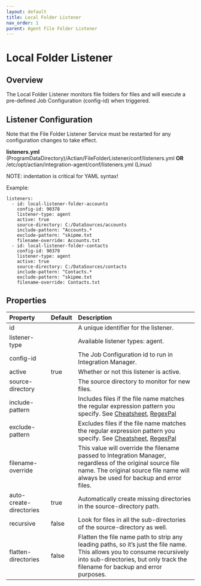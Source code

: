 ```yaml
---
layout: default
title: Local Folder Listener
nav_order: 1
parent: Agent File Folder Listener
---
```

# Local Folder Listener

## Overview

The Local Folder Listener monitors file folders for files and will execute a pre-defined Job Configuration (config-id) when triggered.

## Listener Configuration

Note that the File Folder Listener Service must be restarted for any configuration changes to take effect. 

**listeners.yml**
(ProgramDataDirectory)/Actian/FileFolderListener/conf/listeners.yml
**OR**
/etc/opt/actian/integration-agent/conf/listeners.yml (Linux)

NOTE: indentation is critical for YAML syntax!

Example:
```
listeners:
  - id: local-listener-folder-accounts
    config-id: 90378
    listener-type: agent
    active: true
    source-directory: C:/DataSources/accounts
    include-pattern: ^Accounts.*
    exclude-pattern: ^skipme.txt
    filename-override: Accounts.txt
  - id: local-listener-folder-contacts
    config-id: 90379
    listener-type: agent
    active: true
    source-directory: C:/DataSources/contacts
    include-pattern: ^Contacts.*
    exclude-pattern: ^skipme.txt
    filename-override: Contacts.txt
```

## Properties

| Property                | Default | Description                                                                                                                                                                                                                               |
| :---------------------- | :------ |:------------------------------------------------------------------------------------------------------------------------------------------------------------------------------------------------------------------------------------------|
| id                      |         | A unique identifier for the listener.                                                                                                                                                                                                     |
| listener-type           |         | Available listener types: agent.                                                                                                                                                                                                          |
| config-id               |         | The Job Configuration id to run in Integration Manager.                                                                                                                                                                                   |
| active                  | true    | Whether or not this listener is active.                                                                                                                                                                                                   |
| source-directory        |         | The source directory to monitor for new files.                                                                                                                                                                                            |
| include-pattern         |         | Includes files if the file name matches the regular expression pattern you specify. See [Cheatsheet](https://developer.mozilla.org/en-US/docs/Web/JavaScript/Guide/Regular_Expressions/Cheatsheet), [RegexPal](https://www.regexpal.com/) |
| exclude-pattern         |         | Excludes files if the file name matches the regular expression pattern you specify. See [Cheatsheet](https://developer.mozilla.org/en-US/docs/Web/JavaScript/Guide/Regular_Expressions/Cheatsheet), [RegexPal](https://www.regexpal.com/) |
| filename-override       |         | This value will override the filename passed to Integration Manager, regardless of the original source file name. The original source file name will always be used for backup and error files.                                           |
| auto-create-directories | true    | Automatically create missing directories in the source-directory path.                                                                                                                                                                    |
| recursive               | false   | Look for files in all the sub-directories of the source-directory as well.                                                                                                                                                                |
| flatten-directories     | false   | Flatten the file name path to strip any leading paths, so it’s just the file name. This allows you to consume recursively into sub-directories, but only track the filename for backup and error purposes.                                |